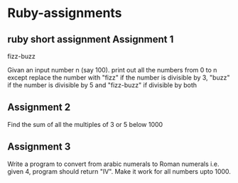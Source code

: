 Ruby-assignments
================

ruby short assignment
Assignment 1
---------------------

fizz-buzz

Givan an input number n (say 100). print out all the numbers from 0 to n except replace the number with "fizz" if the number is divisible by 3, "buzz" if the number is divisible by 5 and "fizz-buzz" if divisible by both

Assignment 2
---------------------
Find the sum of all the multiples of 3 or 5 below 1000

Assignment 3
--------------------
Write a program to convert from arabic numerals to Roman numerals
i.e. given 4, program should return "IV". Make it work for all numbers upto 1000.

